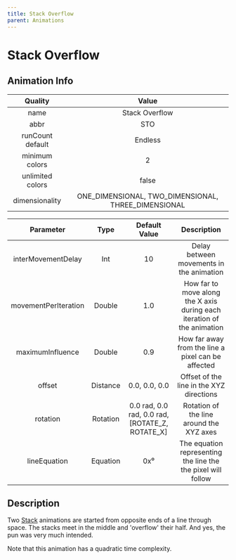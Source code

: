 ```yaml
---
title: Stack Overflow
parent: Animations
---
```


<!-- THIS FILE IS AUTOMATICALLY GENERATED -->
<!-- MAKE CHANGES TO THE AnimationInfo INSTANCE ASSOCIATED WITH THIS ANIMATION -->

# Stack Overflow

## Animation Info

|Quality|Value|
|:-:|:-:|
|name|Stack Overflow|
|abbr|STO|
|runCount default|Endless|
|minimum colors|2|
|unlimited colors|false|
|dimensionality|ONE_DIMENSIONAL, TWO_DIMENSIONAL, THREE_DIMENSIONAL|

|Parameter|Type|Default Value|Description|
|:-:|:-:|:-:|:-:|
|interMovementDelay|Int|10|Delay between movements in the animation|
|movementPerIteration|Double|1.0|How far to move along the X axis during each iteration of the animation|
|maximumInfluence|Double|0.9|How far away from the line a pixel can be affected|
|offset|Distance|0.0, 0.0, 0.0|Offset of the line in the XYZ directions|
|rotation|Rotation|0.0 rad, 0.0 rad, 0.0 rad, [ROTATE_Z, ROTATE_X]|Rotation of the line around the XYZ axes|
|lineEquation|Equation|0x⁰|The equation representing the line the the pixel will follow|

## Description
Two [Stack](Stack) animations are started from opposite ends of a line through space.
The stacks meet in the middle and 'overflow' their half.
And yes, the pun was very much intended.

Note that this animation has a quadratic time complexity.

